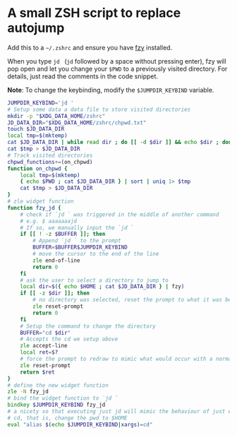 # A small ZSH script to replace autojump

Add this to a `~/.zshrc` and ensure you have [fzy](https://github.com/jhawthorn/fzy) installed.

When you type `jd ` (`jd` followed by a space without pressing enter), fzy will pop open and let you change your `$PWD` to a previously visited directory. For details, just read the comments in the code snippet.

**Note**: To change the keybinding, modify the `$JUMPDIR_KEYBIND` variable.

```zsh
JUMPDIR_KEYBIND='jd '
# Setup some data a data file to store visited directories
mkdir -p "$XDG_DATA_HOME/zshrc"
JD_DATA_DIR="$XDG_DATA_HOME/zshrc/chpwd.txt"
touch $JD_DATA_DIR
local tmp=$(mktemp)
cat $JD_DATA_DIR | while read dir ; do [[ -d $dir ]] && echo $dir ; done > $tmp
cat $tmp > $JD_DATA_DIR
# Track visited directories
chpwd_functions+=(on_chpwd)
function on_chpwd {
    local tmp=$(mktemp)
    { echo $PWD ; cat $JD_DATA_DIR } | sort | uniq 1> $tmp
    cat $tmp > $JD_DATA_DIR
}
# zle widget function
function fzy_jd {
    # check if `jd ` was triggered in the middle of another command
    # e.g. $ aaaaaaajd 
    # If so, we manually input the `jd `
    if [[ ! -z $BUFFER ]]; then
        # Append `jd ` to the prompt
        BUFFER=$BUFFER$JUMPDIR_KEYBIND
        # move the cursor to the end of the line
        zle end-of-line
        return 0
    fi
    # ask the user to select a directory to jump to
    local dir=$({ echo $HOME ; cat $JD_DATA_DIR } | fzy)
    if [[ -z $dir ]]; then
        # no directory was selected, reset the prompt to what it was before
        zle reset-prompt
        return 0
    fi
    # Setup the command to change the directory
    BUFFER="cd $dir"
    # Accepts the cd we setup above
    zle accept-line
    local ret=$?
    # force the prompt to redraw to mimic what would occur with a normal cd
    zle reset-prompt
    return $ret
}
# define the new widget function
zle -N fzy_jd
# bind the widget function to `jd `
bindkey $JUMPDIR_KEYBIND fzy_jd
# a nicety so that executing just jd will mimic the behaviour of just executing
# cd, that is, change the pwd to $HOME
eval "alias $(echo $JUMPDIR_KEYBIND|xargs)=cd"
```
